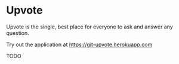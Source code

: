 # Upvote

Upvote is the single, best place for everyone to ask and answer any question.

Try out the application at https://git-upvote.herokuapp.com

TODO
